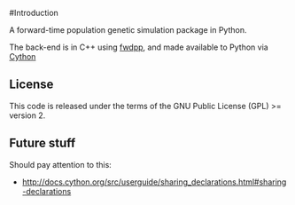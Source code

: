 #Introduction

A forward-time population genetic simulation package in Python.

The back-end is in C++ using [fwdpp](http://github.com/molpopgen/fwdpp), and made available to Python via [Cython](http://www.cython.org)

## License

This code is released under the terms of the GNU Public License (GPL) >= version 2.

## Future stuff

Should pay attention to this:

* http://docs.cython.org/src/userguide/sharing_declarations.html#sharing-declarations
